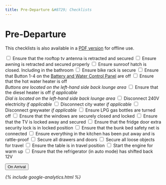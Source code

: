 ```yaml
---
title: Pre-Departure &#8729; Checklists 
---
```


<link href="../styles/custom.css" rel="stylesheet" />

# Pre-Departure
This checklists is also available in a [PDF version](/docs/checklists.pdf) for offline use.

<label for="antenna"><input type="checkbox" id="antenna" /> Ensure that the rooftop tv antenna is retracted and secured</label>
<label for="awning"><input type="checkbox" id="awning" /> Ensure awning is retracted and secured properly</label>
<label for="sunroof"> <input type="checkbox" id="sunroof" /> Ensure sunroof hatch is closed. Including in the bathroom</label>
<label for="bike-rack"><input type="checkbox" id="bike-rack" /> Ensure bike rack is secure</label>
<label for="control-panel"><input type="checkbox" id="control-panel" /> Ensure that Button 1-4 on the [Battery and Water Control Panel](../guides/control-panel.md) are off</label>
<label for="water-heater"><input type="checkbox" id="water-heater"/> Ensure that the hot water heater is off<br/>
*Buttons are located on the left-hand side back lounge area*</label>
<label for="diesel-heater"><input type="checkbox" id="diesel-heater" /> Ensure that the diesel heater is off *if applicable*<br/>
*Dial is located on the left-hand side back lounge area*</label>
<label for="power"><input type="checkbox" id="power"/> Disconnect 240V electricity *if applicable*</label>
<label for="city-water"><input type="checkbox" id="city-water"/> Disconnect city water *if applicable*</label>
<label for="greywater"><input type="checkbox" id="greywater"/> Disconnect greywater *if applicable*</label>
<label for="lpg"><input type="checkbox" id="lpg"/> Ensure LPG gas bottles are turned off</label>
<label for="windows"><input type="checkbox" id="windows"/> Ensure that the windows are securely closed and locked</label>
<label for="tv"><input type="checkbox" id="tv"/> Ensure that the TV is locked away and secured</label>
<label for="safety-net"><input type="checkbox" id="safety-net"/> Ensure that the fridge door extra security lock is in locked position</label>
<label for="safety-net"><input type="checkbox" id="safety-net"/> Ensure that the bunk bed safety net is connected</label>
<label for="kitchen"><input type="checkbox" id="kitchen"/> Ensure everything in the kitchen has been put away and is rattle-proof</label>
<label for="doors"><input type="checkbox" id="doors"/> Secure all drawers and doors</label>
<label for="lose-objects"><input type="checkbox" id="lose-objects"/> Secure all loose objects for travel</label>
<label for="table"><input type="checkbox" id="table"/> Ensure the table is in travel position</label>
<label for="start-engine"><input type="checkbox" id="start-engine"/> Start the engine for warm up</label>
<label for="refrigerator"><input type="checkbox" id="refrigerator"/> Ensure that the refrigerator (in auto mode) has shifted back 12V</label>

<a href="on-arrival.html" class="right">
<button class="nav-button">On Arrival <i class="arrow arrow-right" /></button>
</a>

{% include google-analytics.html %}